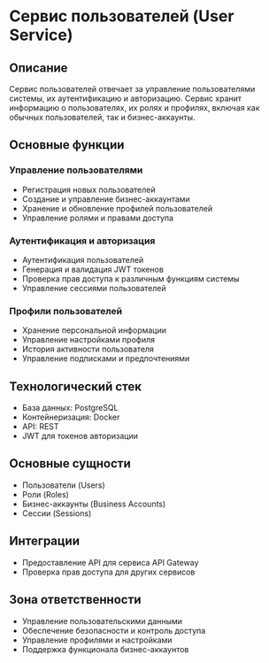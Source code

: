 # Сервис пользователей (User Service)

## Описание
Сервис пользователей отвечает за управление пользователями системы, их аутентификацию и авторизацию. Сервис хранит информацию о пользователях, их ролях и профилях, включая как обычных пользователей, так и бизнес-аккаунты.

## Основные функции

### Управление пользователями
- Регистрация новых пользователей
- Создание и управление бизнес-аккаунтами
- Хранение и обновление профилей пользователей
- Управление ролями и правами доступа

### Аутентификация и авторизация
- Аутентификация пользователей
- Генерация и валидация JWT токенов
- Проверка прав доступа к различным функциям системы
- Управление сессиями пользователей

### Профили пользователей
- Хранение персональной информации
- Управление настройками профиля
- История активности пользователя
- Управление подписками и предпочтениями

## Технологический стек
- База данных: PostgreSQL
- Контейнеризация: Docker
- API: REST
- JWT для токенов авторизации

## Основные сущности
- Пользователи (Users)
- Роли (Roles)
- Бизнес-аккаунты (Business Accounts)
- Сессии (Sessions)

## Интеграции
- Предоставление API для сервиса API Gateway
- Проверка прав доступа для других сервисов

## Зона ответственности
- Управление пользовательскими данными
- Обеспечение безопасности и контроль доступа
- Управление профилями и настройками
- Поддержка функционала бизнес-аккаунтов

